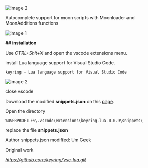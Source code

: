 ![image 2](https://i62.servimg.com/u/f62/19/64/32/02/rq9tur10.png)



Autocomplete support for moon scripts with Moonloader and MoonAdditions functions

![image 1](https://i62.servimg.com/u/f62/19/64/32/02/screen48.jpg)

**## installation**

Use _CTRL+Shit+X_ and open the vscode extensions menu.

install Lua language support for Visual Studio Code. 

`keyring - Lua language support for Visual Studio Code`

![image 2](https://i62.servimg.com/u/f62/19/64/32/02/screen49.jpg)

close vscode

Download the modified **snippets.json** on this [page](https://github.com/UmGeek/snippets-moonloader-for-vscode). 

Open the directory 

`%USERPROFILE%\.vscode\extensions\keyring.lua-0.0.9\snippets\`

replace the file **snippets.json**


Author snippets.json modified: Um Geek

Original work

*https://github.com/keyring/vsc-lua.git*
